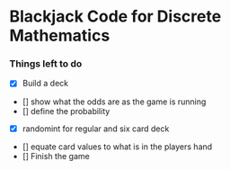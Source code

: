 # Blackjack Code for Discrete Mathematics

### Things left to do

- [x] Build a deck
- [] show what the odds are as the game is running
- [] define the probability
- [x] randomint for regular and six card deck
- [] equate card values to what is in the players hand
- [] Finish the game